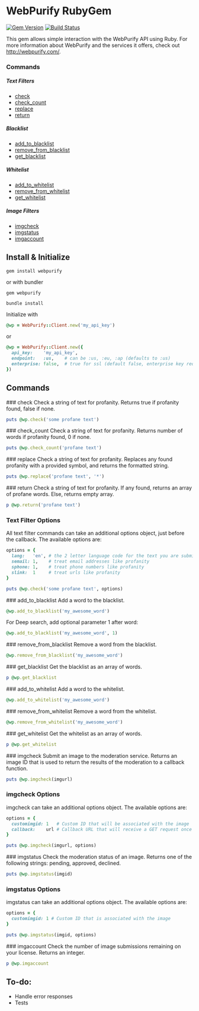 # WebPurify RubyGem #
[![Gem Version](https://badge.fury.io/rb/webpurify.svg)](https://badge.fury.io/rb/webpurify) [![Build Status](https://travis-ci.org/mileszim/webpurify.svg?branch=master)](https://travis-ci.org/mileszim/webpurify)

This gem allows simple interaction with the WebPurify API using Ruby. For more information about WebPurify and the services it offers, check out http://webpurify.com/.


### Commands

##### Text Filters
* [check](#check)
* [check_count](#check_count)
* [replace](#replace)
* [return](#return)

##### Blacklist
* [add_to_blacklist](#add_to_blacklist)
* [remove_from_blacklist](#remove_from_blacklist)
* [get_blacklist](#get_blacklist)

##### Whitelist
* [add_to_whitelist](#add_to_whitelist)
* [remove_from_whitelist](#remove_from_whitelist)
* [get_whitelist](#get_whitelist)

##### Image Filters
* [imgcheck](#imgcheck)
* [imgstatus](#imgstatus)
* [imgaccount](#imgaccount)


Install & Initialize
--------------------

`gem install webpurify`

or with bundler

`gem webpurify`

`bundle install`

Initialize with

```rb
@wp = WebPurify::Client.new('my_api_key')
```

or

```rb
@wp = WebPurify::Client.new({
  api_key:    'my_api_key',
  endpoint:   :us,    # can be :us, :eu, :ap (defaults to :us)
  enterprise: false,  # true for ssl (default false, enterprise key required)
})
```

Commands
--------

<a name="check" />
### check
Check a string of text for profanity. Returns true if profanity found, false if none.

```rb
puts @wp.check('some profane text')
```


<a name="check_count" />
### check_count
Check a string of text for profanity. Returns number of words if profanity found, 0 if none.

```rb
puts @wp.check_count('profane text')
```


<a name="replace" />
### replace
Check a string of text for profanity. Replaces any found profanity with a provided symbol, and returns the formatted string.

```rb
puts @wp.replace('profane text', '*')
```


<a name="return" />
### return
Check a string of text for profanity. If any found, returns an array of profane words. Else, returns empty array.

```rb
p @wp.return('profane text')
```


### Text Filter Options
All text filter commands can take an additional options object, just before the callback. The available options are:

```rb
options = {
  lang:   'en', # the 2 letter language code for the text you are submitting
  semail: 1,    # treat email addresses like profanity
  sphone: 1,    # treat phone numbers like profanity
  slink:  1     # treat urls like profanity
}

puts @wp.check('some profane text', options)
```


<a name="add_to_blacklist" />
### add_to_blacklist
Add a word to the blacklist.

```rb
@wp.add_to_blacklist('my_awesome_word')
```

For Deep search, add optional parameter 1 after word:

```rb
@wp.add_to_blacklist('my_awesome_word', 1)
```


<a name="remove_from_blacklist" />
### remove_from_blacklist
Remove a word from the blacklist.

```rb
@wp.remove_from_blacklist('my_awesome_word')
```


<a name="get_blacklist" />
### get_blacklist
Get the blacklist as an array of words.

```rb
p @wp.get_blacklist
```


<a name="add_to_whitelist" />
### add_to_whitelist
Add a word to the whitelist.

```rb
@wp.add_to_whitelist('my_awesome_word')
```


<a name="remove_from_whitelist" />
### remove_from_whitelist
Remove a word from the whitelist.

```rb
@wp.remove_from_whitelist('my_awesome_word')
```


<a name="get_whitelist" />
### get_whitelist
Get the whitelist as an array of words.

```rb
p @wp.get_whitelist
```


<a name="imgcheck" />
### imgcheck
Submit an image to the moderation service. Returns an image ID that is used to return the results of the moderation to a callback function.

```rb
puts @wp.imgcheck(imgurl)
```


### imgcheck Options
imgcheck can take an additional options object. The available options are:

```rb
options = {
  customimgid: 1   # Custom ID that will be associated with the image
  callback:    url # Callback URL that will receive a GET request once the image has been moderated
}

puts @wp.imgcheck(imgurl, options)
```


<a name="imgstatus" />
### imgstatus
Check the moderation status of an image. Returns one of the following strings: pending, approved, declined.

```rb
puts @wp.imgstatus(imgid)
```


### imgstatus Options
imgstatus can take an additional options object. The available options are:

```rb
options = {
  customimgid: 1 # Custom ID that is associated with the image
}

puts @wp.imgstatus(imgid, options)
```


<a name="imgaccount" />
### imgaccount
Check the number of image submissions remaining on your license. Returns an integer.

```rb
p @wp.imgaccount
```

## To-do:
* Handle error responses
* Tests
